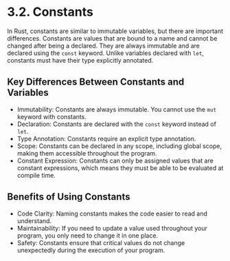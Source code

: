 # 3.2. Constants

In Rust, constants are similar to immutable variables, but there are important differences. Constants are values that are bound to a name and cannot be changed after being a declared. They are always immutable and are declared using the `const` keyword. Unlike variables declared with `let`, constants must have their type explicitly annotated.

## Key Differences Between Constants and Variables

- Immutability: Constants are always immutable. You cannot use the `mut` keyword with constants.
- Declaration: Constants are declared with the `const` keyword instead of `let`.
- Type Annotation: Constants require an explicit type annotation.
- Scope: Constants can be declared in any scope, including global scope, making them accessible throughout the program.
- Constant Expression: Constants can only be assigned values that are constant expressions, which means they must be able to be evaluated at compile time.

## Benefits of Using Constants

- Code Clarity: Naming constants makes the code easier to read and understand.
- Maintainability: If you need to update a value used throughout your program, you only need to change it in one place.
- Safety: Constants ensure that critical values do not change unexpectedly during the execution of your program.
